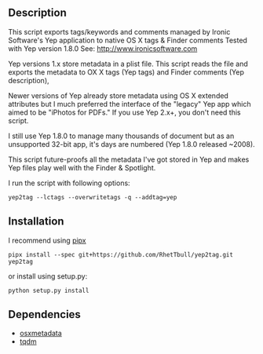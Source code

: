 Description
-----------

This script exports tags/keywords and comments managed by Ironic Software's
Yep application to native OS X tags & Finder comments
Tested with Yep version 1.8.0 See: http://www.ironicsoftware.com

Yep versions 1.x store metadata in a plist file.  This script reads the file and
exports the metadata to OX X tags (Yep tags) and Finder comments (Yep description),

Newer versions of Yep already store metadata using OS X extended attributes but 
I much preferred the interface of the "legacy" Yep app which aimed to be "iPhotos 
for PDFs."  If you use Yep 2.x+, you don't need this script.

I still use Yep 1.8.0 to manage many thousands of document but as an unsupported 32-bit app,
it's days are numbered (Yep 1.8.0 released ~2008).

This script future-proofs all the metadata I've got stored in Yep and makes Yep files
play well with the Finder & Spotlight.

I run the script with following options:

`yep2tag --lctags --overwritetags -q --addtag=yep`

Installation
------------

I recommend using [pipx](https://github.com/pipxproject/pipx)

`pipx install --spec git+https://github.com/RhetTbull/yep2tag.git yep2tag`

or install using setup.py:

`python setup.py install`

Dependencies
------------

- [osxmetadata](https://pypi.org/project/osxmetadata/)
- [tqdm](https://pypi.org/project/tqdm/)
